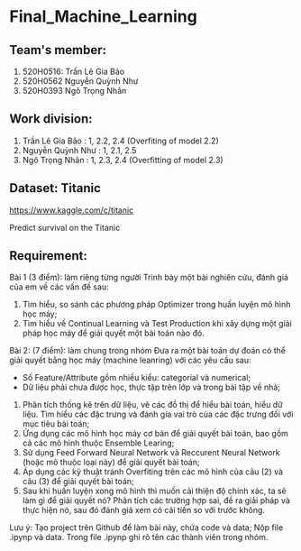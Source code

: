 # Final_Machine_Learning
## Team's member: 
1. 520H0516: Trần Lê Gia Bảo
2. 520H0562	Nguyễn Quỳnh Như
3. 520H0393	Ngô Trọng Nhân

## Work division: 
1. Trần Lê Gia Bảo   :	1, 2.2, 2.4 (Overfiting of model 2.2)
2. Nguyễn Quỳnh Như  :	  1, 2.1, 2.5
3. Ngô Trọng Nhân    :	  1, 2.3, 2.4 (Overfitting of model 2.3)

## Dataset: Titanic 
https://www.kaggle.com/c/titanic

 Predict survival on the Titanic

## Requirement: 
Bài 1 (3 điểm): làm riêng từng người
Trình bày một bài nghiên cứu, đánh giá của em về các vấn đề sau:
1)	 Tìm hiểu, so sánh các phương pháp Optimizer trong huấn luyện mô hình học máy;
2)	Tìm hiểu về Continual Learning và Test Production khi xây dựng một giải pháp học máy để giải quyết một bài toán nào đó.

Bài 2: (7 điểm): làm chung trong nhóm
Đưa ra một bài toán dự đoán có thể giải quyết bằng học máy (machine leanring) với các yêu cầu sau:
-	Số Feature/Attribute gồm nhiều kiểu: categorial và numerical;
-	Dữ liệu phải chưa được học, thực tập trên lớp và trong bài tập về nhà;

1)	Phân tích thống kê trên dữ liệu, vẽ các đồ thị để hiểu bài toán, hiểu dữ liệu. Tìm hiểu các đặc trưng và đánh gía vai trò của các đặc trưng đối với mục tiêu bài toán;
2)	Ứng dụng các mô hình học máy cơ bản để giải quyết bài toán, bao gồm cả các mô hình thuộc Ensemble Learing;
3)	Sử dụng Feed Forward Neural Network và Reccurent Neural Network (hoặc mô thuộc loại này) để giải quyết bài toán;
4)	Áp dụng các kỹ thuật tránh Overfiting trên các mô hình của câu (2) và câu (3) để giải quyết bài toán;
5)	Sau khi huấn luyện xong mô hình thì muốn cải thiện độ chính xác, ta sẽ làm gì để giải quyết nó? Phân tích các trường hợp sai, đề ra giải pháp và thực hiện nó, sau đó đánh giá xem có cải tiến so với trước không. 

Lưu ý: Tạo project trên Github để làm bài này, chứa code và data;
Nộp file .ipynp và data. Trong file .ipynp ghi rõ tên các thành viên trong nhóm.
